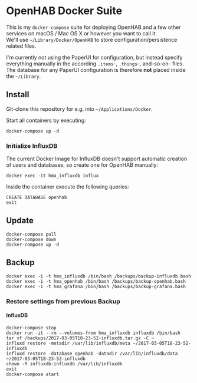 OpenHAB Docker Suite
====================

This is my `docker-compose` suite for deploying OpenHAB and a few other services on macOS / Mac OS X or however you want to call it.  
We'll use `~/Library/Docker/OpenHAB` to store configuration/persistence related files.

I'm currently not using the PaperUI for configuration, but instead specify everything manually in the according `.items`-, `.things`-, and-so-on- files. The database for any PaperUI configuration is therefore **not** placed inside the `~/Library`.

## Install

Git-clone this repository for e.g. into `~/Applications/Docker`.

Start all containers by executing:

	docker-compose up -d

### Initialize InfluxDB

The current Docker Image for InfluxDB doesn't support automatic creation of users and databases, so create one for OpenHAB manually:

	docker exec -it hma_influxdb influx

Inside the container execute the following queries:

	CREATE DATABASE openhab
	exit

## Update

	docker-compose pull
	docker-compose down
	docker-compose up -d

## Backup

	docker exec -i -t hma_influxdb /bin/bash /backups/backup-influxdb.bash
	docker exec -i -t hma_openhab /bin/bash /backups/backup-openhab.bash
	docker exec -i -t hma_grafana /bin/bash /backups/backup-grafana.bash

### Restore settings from previous Backup

#### InfluxDB

	docker-compose stop
	docker run -it --rm --volumes-from hma_influxdb influxdb /bin/bash
	tar xf /backups/2017-03-05T18-23-52-influxdb.tar.gz -C ~
	influxd restore -metadir /var/lib/influxdb/meta ~/2017-03-05T18-23-52-influxdb
	influxd restore -database openhab -datadir /var/lib/influxdb/data ~/2017-03-05T18-23-52-influxdb
	chown -R influxdb:influxdb /var/lib/influxdb
	exit
	docker-compose start


[1]: https://www.digitalocean.com/community/tutorials/how-to-create-a-self-signed-ssl-certificate-for-nginx-in-ubuntu-16-04
[2]: https://www.digitalocean.com/community/tutorials/how-to-set-up-password-authentication-with-nginx-on-ubuntu-14-04
[3]: https://docs.docker.com/engine/tutorials/dockervolumes/
